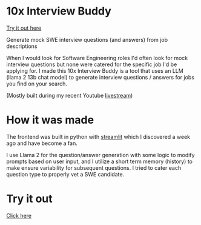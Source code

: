 # 10x Interview Buddy
[Try it out here](10x-interview-buddy.streamlit.app)

Generate mock SWE interview questions (and answers) from job descriptions

When I would look for Software Engineering roles I'd often look for mock interview questions but none were catered for the specific job I'd be applying for. I made this 10x Interview Buddy is a tool that uses an LLM (llama 2 13b chat model) to generate interview questions / answers for jobs you find on your search.

(Mostly built during my recent Youtube [livestream](https://www.youtube.com/watch?v=8DA4CpEgtno))

# How it was made
The frontend was built in python with [streamlit](https://streamlit.io/) which I discovered a week ago and have become a fan.

I use Llama 2 for the question/answer generation with some logic to modify prompts based on user input, and I utilize a short term memory (history) to make ensure variability for subsequent questions. I tried to cater each question type to properly vet a SWE candidate.

# Try it out
[Click here](10x-interview-buddy.streamlit.app)
